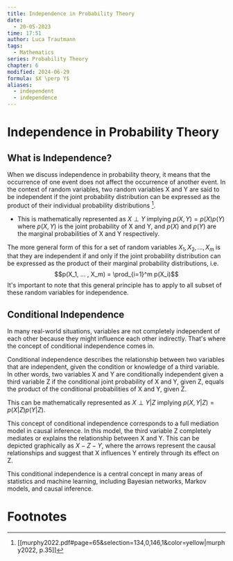 ```yaml
---
title: Independence in Probability Theory
date:
  - 20-05-2023
time: 17:51
author: Luca Trautmann
tags:
  - Mathematics
series: Probability Theory
chapter: 6
modified: 2024-06-29
formula: $X \perp Y$
aliases:
  - independent
  - independence
---
```


# Independence in Probability Theory
## What is Independence?
When we discuss independence in probability theory, it means that the occurrence of one event does not affect the occurrence of another event. In the context of random variables, two random variables X and Y are said to be independent if the joint probability distribution can be expressed as the product of their individual probability distributions [^1].

- This is mathematically represented as $X \perp Y$ implying $p(X,Y) = p(X)p(Y)$ where $p(X,Y)$ is the joint probability of X and Y, and $p(X)$ and $p(Y)$ are the marginal probabilities of X and Y respectively.

The more general form of this for a set of random variables $X_1, X_2, ..., X_m$ is that they are independent if and only if the joint probability distribution can be expressed as the product of their marginal probability distributions, i.e. $$p(X_1, ... , X_m) = \prod_{i=1}^m p(X_i)$$It's important to note that this general principle has to apply to all subset of these random variables for independence. 

## Conditional Independence

In many real-world situations, variables are not completely independent of each other because they might influence each other indirectly. That's where the concept of conditional independence comes in.

Conditional independence describes the relationship between two variables that are independent, given the condition or knowledge of a third variable. In other words, two variables X and Y are conditionally independent given a third variable Z if the conditional joint probability of X and Y, given Z, equals the product of the conditional probabilities of X and Y, given Z.

This can be mathematically represented as $X \perp Y | Z$ implying $p(X,Y|Z) = p(X|Z)p(Y|Z)$.

This concept of conditional independence corresponds to a full mediation model in causal inference. In this model, the third variable Z completely mediates or explains the relationship between X and Y. This can be depicted graphically as $X - Z - Y$, where the arrows represent the causal relationships and suggest that X influences Y entirely through its effect on Z.

This conditional independence is a central concept in many areas of statistics and machine learning, including Bayesian networks, Markov models, and causal inference.
# Footnotes

[^1]: [[murphy2022.pdf#page=65&selection=134,0,146,1&color=yellow|murphy2022, p.35]] 